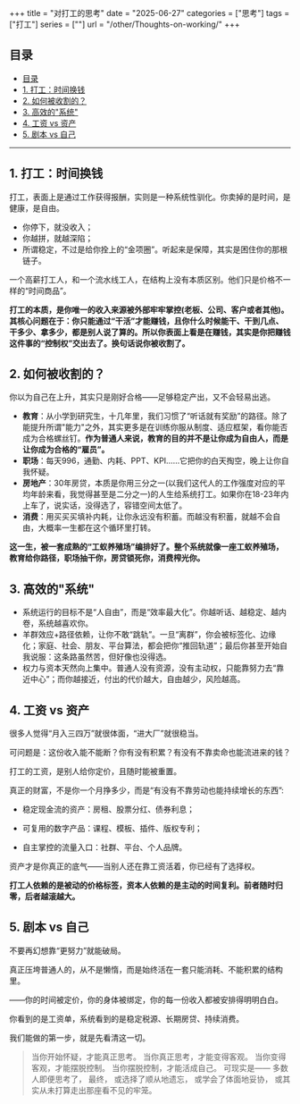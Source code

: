 +++
title = "对打工的思考"
date = "2025-06-27"
categories = ["思考"]
tags = ["打工"]
series = [""]
url = "/other/Thoughts-on-working/"
+++

## 目录
- [目录](#目录)
- [1. 打工：时间换钱](#1-打工时间换钱)
- [2. 如何被收割的？](#2-如何被收割的)
- [3. 高效的"系统"](#3-高效的系统)
- [4. 工资 vs 资产](#4-工资-vs-资产)
- [5. 剧本 vs 自己](#5-剧本-vs-自己)

---

## 1. 打工：时间换钱

打工，表面上是通过工作获得报酬，实则是一种系统性驯化。你卖掉的是时间，是健康，是自由。

- 你停下，就没收入；
- 你越拼，就越深陷；
- 所谓稳定，不过是给你拴上的“金项圈”。听起来是保障，其实是困住你的那根链子。

一个高薪打工人，和一个流水线工人，在结构上没有本质区别。他们只是价格不一样的“时间商品”。

**打工的本质，是你唯一的收入来源被外部牢牢掌控(老板、公司、客户或者其他)。**
**其核心问题在于：你只能通过“干活”才能赚钱，且你什么时候能干、干到几点、干多少、拿多少，都是别人说了算的。所以你表面上看是在赚钱，其实是你把赚钱这件事的“控制权”交出去了。换句话说你被收割了。**

## 2. 如何被收割的？

你以为自己在上升，其实只是刚好合格——足够稳定产出，又不会轻易出逃。

- **教育**：从小学到研究生，十几年里，我们习惯了“听话就有奖励”的路径。除了能提升所谓"能力"之外，其实更多是在训练你服从制度、适应框架，看你能否成为合格螺丝钉。**作为普通人来说，教育的目的并不是让你成为自由人，而是让你成为合格的“雇员”。**
- **职场**：每天996，通勤、内耗、PPT、KPI……它把你的白天掏空，晚上让你自我怀疑。
- **房地产**：30年房贷，本质是你用三分之一(以我们这代人的工作强度对应的平均年龄来看，我觉得甚至是二分之一)的人生给系统打工。如果你在18-23年内上车了，说实话，没得选了，容错空间太低了。
- **消费**：用买买买填补内耗，让你永远没有积蓄。而越没有积蓄，就越不会自由，大概率一生都在这个循环里打转。

**这一生，被一套成熟的“工蚁养殖场”编排好了。整个系统就像一座工蚁养殖场，教育给你路径，职场抽干你，房贷锁死你，消费榨光你。**

## 3. 高效的"系统"

- 系统运行的目标不是“人自由”，而是“效率最大化”。你越听话、越稳定、越内卷，系统越喜欢你。
- 羊群效应+路径依赖，让你不敢“跳轨”。一旦“离群”，你会被标签化、边缘化；家庭、社会、朋友、平台算法，都会把你“推回轨道”；最后你甚至开始自我说服：这条路虽然苦，但好像也没得选。
- 权力与资本天然向上集中。普通人没有资源，没有主动权，只能靠努力去“靠近中心”；而你越接近，付出的代价越大，自由越少，风险越高。

## 4. 工资 vs 资产

很多人觉得“月入三四万”就很体面，“进大厂”就很稳当。

可问题是：这份收入能不能断？你有没有积累？有没有不靠卖命也能流进来的钱？

打工的工资，是别人给你定价，且随时能被重置。

真正的财富，不是你一个月挣多少，而是“有没有不靠劳动也能持续增长的东西”:

- 稳定现金流的资产：房租、股票分红、债券利息；

- 可复用的数字产品：课程、模板、插件、版权专利；

- 自主掌控的流量入口：社群、平台、个人品牌。

资产才是你真正的底气——当别人还在靠工资活着，你已经有了选择权。

**打工人依赖的是被动的价格标签，资本人依赖的是主动的时间复利。前者随时归零，后者越滚越大。**

## 5. 剧本 vs 自己

不要再幻想靠“更努力”就能破局。

真正压垮普通人的，从不是懒惰，而是始终活在一套只能消耗、不能积累的结构里。

——你的时间被定价，你的身体被绑定，你的每一份收入都被安排得明明白白。

你看到的是工资单，系统看到的是稳定税源、长期房贷、持续消费。

我们能做的第一步，就是先看清这一切。

> 当你开始怀疑，才能真正思考。
> 当你真正思考，才能变得客观。
> 当你变得客观，才能摆脱控制。
> 当你摆脱控制，才能活成自己。
> 可现实是——
> 多数人即便思考了，
> 最终，
> 或选择了顺从地遗忘，
> 或学会了体面地妥协，
> 或其实从未打算走出那座看不见的牢笼。